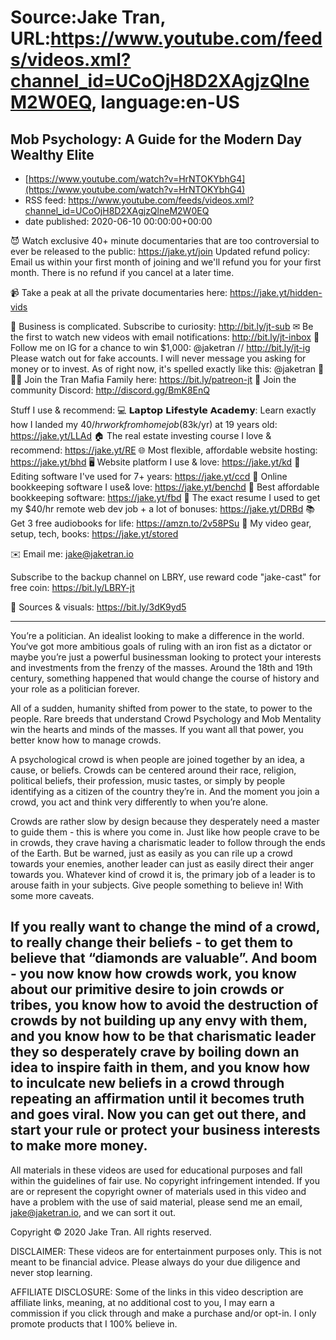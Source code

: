 # Source:Jake Tran, URL:https://www.youtube.com/feeds/videos.xml?channel_id=UCoOjH8D2XAgjzQlneM2W0EQ, language:en-US

## Mob Psychology: A Guide for the Modern Day Wealthy Elite
 - [https://www.youtube.com/watch?v=HrNTOKYbhG4](https://www.youtube.com/watch?v=HrNTOKYbhG4)
 - RSS feed: https://www.youtube.com/feeds/videos.xml?channel_id=UCoOjH8D2XAgjzQlneM2W0EQ
 - date published: 2020-06-10 00:00:00+00:00

😈 Watch exclusive 40+ minute documentaries that are too controversial to ever be released to the public: https://jake.yt/join
Updated refund policy: Email us within your first month of joining and we'll refund you for your first month. There is no refund if you cancel at a later time. 

📹 Take a peak at all the private documentaries here: https://jake.yt/hidden-vids

🎥 Business is complicated. Subscribe to curiosity: http://bit.ly/jt-sub
✉ Be the first to watch new videos with email notifications: http://bit.ly/jt-inbox
📸 Follow me on IG for a chance to win $1,000: @jaketran // http://bit.ly/jt-ig
Please watch out for fake accounts. I will never message you asking for money or to invest. As of right now, it's spelled exactly like this: @jaketran
👨👦👦 Join the Tran Mafia Family here: https://bit.ly/patreon-jt
💬 Join the community Discord: http://discord.gg/BmK8EnQ

Stuff I use & recommend:
💻 𝗟𝗮𝗽𝘁𝗼𝗽 𝗟𝗶𝗳𝗲𝘀𝘁𝘆𝗹𝗲 𝗔𝗰𝗮𝗱𝗲𝗺𝘆: Learn exactly how I landed my $40/hr work from home job ($83k/yr) at 19 years old: https://jake.yt/LLAd
🏠 The real estate investing course I love & recommend: https://jake.yt/RE
🌐 Most flexible, affordable website hosting: https://jake.yt/bhd
🖥️ Website platform I use & love: https://jake.yt/kd
💽 Editing software I've used for 7+ years: https://jake.yt/ccd
📒 Online bookkeeping software I use& love: https://jake.yt/benchd 
🧾 Best affordable bookkeeping software: https://jake.yt/fbd
📜 The exact resume I used to get my $40/hr remote web dev job + a lot of bonuses: https://jake.yt/DRBd
📚 Get 3 free audiobooks for life: https://amzn.to/2v58PSu
🎥 My video gear, setup, tech, books: https://jake.yt/stored

✉️ Email me: jake@jaketran.io

Subscribe to the backup channel on LBRY, use reward code "jake-cast" for free coin: https://bit.ly/LBRY-jt

📰 Sources & visuals: https://bit.ly/3dK9yd5

-----------------------
You’re a politician. An idealist looking to make a difference in the world. You‘ve got more ambitious goals of ruling with an iron fist as a dictator or maybe you’re just a powerful businessman looking to protect your interests and investments from the frenzy of the masses. Around the 18th and 19th century, something happened that would change the course of history and your role as a politician forever.

All of a sudden, humanity shifted from power to the state, to power to the people. Rare breeds that understand Crowd Psychology and Mob Mentality win the hearts and minds of the masses. If you want all that power, you better know how to manage crowds.

A psychological crowd is when people are joined together by an idea, a cause, or beliefs. Crowds can be centered around their race, religion, political beliefs, their profession, music tastes, or simply by people identifying as a citizen of the country they’re in. And the moment you join a crowd, you act and think very differently to when you’re alone.

Crowds are rather slow by design because they desperately need a master to guide them - this is where you come in. Just like how people crave to be in crowds, they crave having a charismatic leader to follow through the ends of the Earth. But be warned, just as easily as you can rile up a crowd towards your enemies, another leader can just as easily direct their anger towards you. Whatever kind of crowd it is, the primary job of a leader is to arouse faith in your subjects. Give people something to believe in! With some more caveats. 

If you really want to change the mind of a crowd, to really change their beliefs - to get them to believe that “diamonds are valuable”. And boom - you now know how crowds work, you know about our primitive desire to join crowds or tribes, you know how to avoid the destruction of crowds by not building up any envy with them, and you know how to be that charismatic leader they so desperately crave by boiling down an idea to inspire faith in them, and you know how to inculcate new beliefs in a crowd through repeating an affirmation until it becomes truth and goes viral. Now you can get out there, and start your rule or protect your business interests to make more money.
-----------------------

All materials in these videos are used for educational purposes and fall within the guidelines of fair use. No copyright infringement intended. If you are or represent the copyright owner of materials used in this video and have a problem with the use of said material, please send me an email, jake@jaketran.io, and we can sort it out.

Copyright © 2020 Jake Tran. All rights reserved.

DISCLAIMER: These videos are for entertainment purposes only. This is not meant to be financial advice. Please always do your due diligence and never stop learning.

AFFILIATE DISCLOSURE: Some of the links in this video description are affiliate links, meaning, at no additional cost to you, I may earn a commission if you click through and make a purchase and/or opt-in. I only promote products that I 100% believe in.

